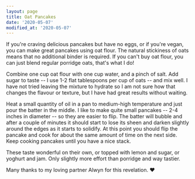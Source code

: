 ```yaml
---
layout: page
title: Oat Pancakes
date: '2020-05-07'
modified_at: '2020-05-07'
---
```


If you're craving delicious pancakes but have no eggs, or if you're vegan, you can make great pancakes using oat flour. The natural stickiness of oats means that no additional binder is required. If you can't buy oat flour, you can just blend regular porridge oats, that's what I do!

Combine one cup oat flour with one cup water, and a pinch of salt. Add sugar to taste -- I use 1-2 flat tablespoons per cup of oats -- and mix well. I have not tried leaving the mixture to hydrate so I am not sure how that changes the flavour or texture, but I have had great results without waiting.

Heat a small quantity of oil in a pan to medium-high temperature and just pour the batter in the middle. I like to make quite small pancakes -- 2-4 inches in diameter -- so they are easier to flip. The batter will bubble and after a couple of minutes it should start to lose its sheen and darken slightly around the edges as it starts to solidify. At this point you should flip the pancake and cook for about the same amount of time on the next side. Keep cooking pancakes until you have a nice stack.

These taste wonderful on their own, or topped with lemon and sugar, or yoghurt and jam. Only slightly more effort than porridge and way tastier.

Many thanks to my loving partner Alwyn for this revelation. ❤️
